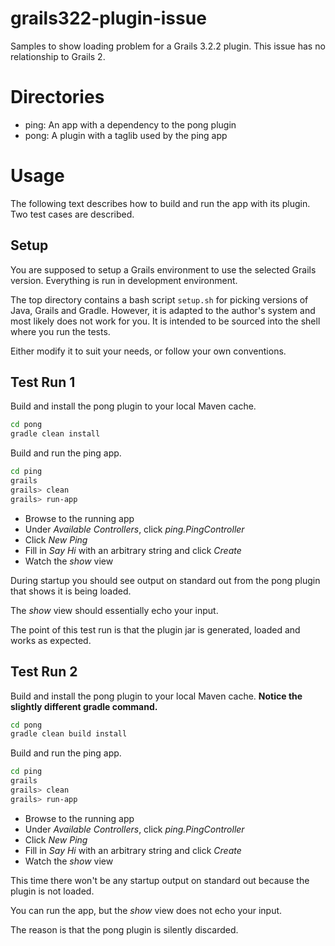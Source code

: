# grails322-plugin-issue
Samples to show loading problem for a Grails 3.2.2 plugin.
This issue has no relationship to Grails 2.

# Directories
* ping: An app with a dependency to the pong plugin
* pong: A plugin with a taglib used by the ping app

# Usage
The following text describes how to build and run the app with its plugin.
Two test cases are described.

## Setup
You are supposed to setup a Grails environment to use the selected Grails version.
Everything is run in development environment.

The top directory contains a bash script `setup.sh` for picking versions of
Java, Grails and Gradle.
However, it is adapted to the author's system and most likely does not work for you.
It is intended to be sourced into the shell where you run the tests.

Either modify it to suit your needs, or follow your own conventions.

## Test Run 1
Build and install the pong plugin to your local Maven cache.
```bash
cd pong
gradle clean install
```

Build and run the ping app.
```bash
cd ping
grails
grails> clean
grails> run-app
```

* Browse to the running app
* Under *Available Controllers*, click *ping.PingController*
* Click *New Ping*
* Fill in *Say Hi* with an arbitrary string and click *Create*
* Watch the *show* view

During startup you should see output on standard out from the pong plugin
that shows it is being loaded.

The *show* view should essentially echo your input.

The point of this test run is that the plugin jar is generated, loaded
and works as expected.

## Test Run 2
Build and install the pong plugin to your local Maven cache.
**Notice the slightly different gradle command.**
```bash
cd pong
gradle clean build install
```

Build and run the ping app.
```bash
cd ping
grails
grails> clean
grails> run-app
```

* Browse to the running app
* Under *Available Controllers*, click *ping.PingController*
* Click *New Ping*
* Fill in *Say Hi* with an arbitrary string and click *Create*
* Watch the *show* view

This time there won't be any startup output on standard out
because the plugin is not loaded.

You can run the app, but the *show* view does not echo your input.

The reason is that the pong plugin is silently discarded.
